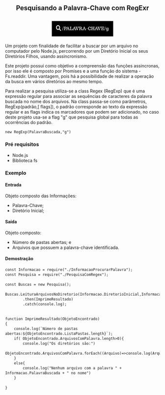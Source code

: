 <h2 align= "center"> Pesquisando a Palavra-Chave com RegExr </h2>

<h2 align= "center" >
    <img  src="Imagem.jpg" width="200px">
</h2>

Um projeto com finalidade de facilitar a buscar por um arquivo no computador pelo Node.js, percorrendo por um Diretório Inicial os seus Diretórios Filhos, usando assincronismo.

Este projeto possui como objetivo a compreensão das funções assincronas, por isso ele é composto por Promises e a uma função do sistema - Fs.readdir. Uma vantagem, pois há a possibilidade de realizar a operação da busca em vários diretórios ao mesmo tempo.

Para realizar a pesquisa utiliza-se a class Regex (RegExp) que é uma expressão regular para associar as sequências de caracteres da palavra buscada no nome dos arquivos. Na class passa-se como parâmetros, RegExp(padrão,[ flags]), o padrão corresponde ao texto da expressão regular e as flags indica os marcadores que podem ser adicionado, no caso deste projeto usa-se a flag "g" que pesquisa global para todas as ocorrências do padrão.

``` 
new RegExp(PalavraBuscada,"g")
``` 

### Pré requisitos
- Node.js
- Biblioteca fs

### **Exemplo**
#### Entrada
Objeto composto das Informações:
- Palavra-Chave;
- Diretório Inicial;

#### Saída
Objeto composto:
- Número de pastas abertas; e
- Arquivos que possuem a palavra-chave identificada.

#### Demostração
``` 
const Informacao = require("./InformacaoProcurarPalavra");
const Pesquisa = require("./PesquisaComRegex");
  
const Buscas = new Pesquisa();
 
Buscas.LeituraArquivosNoDiretorio(Informacao.DiretorioInicial,Informacao.PalavraBuscada)
        .then(ImprimeResultado)
        .catch(console.log);


function ImprimeResultado(ObjetoEncontrado)
{   
    console.log(`Número de pastas abertas:${ObjetoEncontrado.ListaPastas.length}`);
    if( ObjetoEncontrado.ArquivosComPalavra.length>0){
        console.log("Os diretórios são:")
        ObjetoEncontrado.ArquivosComPalavra.forEach((Arquivo)=>console.log(Arquivo));
    }
    else{
        console.log("Nenhum arquivo com a palavra " + Informacao.PalavraBuscada + " no nome")
    }

}